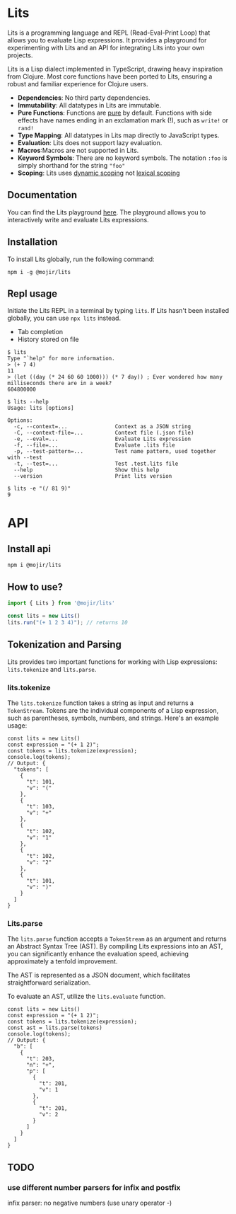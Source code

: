 

# Lits

Lits is a programming language and REPL (Read-Eval-Print Loop) that allows you to evaluate Lisp expressions. It provides a playground for experimenting with Lits and an API for integrating Lits into your own projects.

Lits is a Lisp dialect implemented in TypeScript, drawing heavy inspiration from Clojure. Most core functions have been ported to Lits, ensuring a robust and familiar experience for Clojure users.

* **Dependencies**: No third party dependencies.
* **Immutability**: All datatypes in Lits are immutable.
* **Pure Functions**: Functions are [pure](https://en.wikipedia.org/wiki/Pure_function) by default. Functions with side effects have names ending in an exclamation mark (!), such as `write!` or `rand!`
* **Type Mapping**: All datatypes in Lits map directly to JavaScript types.
* **Evaluation**: Lits does not support lazy evaluation.
* **Macros**:Macros are not supported in Lits.
* **Keyword Symbols**: There are no keyword symbols. The notation `:foo` is simply shorthand for the string `"foo"`
* **Scoping**: Lits uses [dynamic scoping](https://en.wikipedia.org/wiki/Scope_(computer_science)#Dynamic_scope) not [lexical scoping](https://en.wikipedia.org/wiki/Scope_(computer_science)#Lexical_scope)

## Documentation

You can find the Lits playground [here](https://mojir.github.io/lits/#index). The playground allows you to interactively write and evaluate Lits expressions.

## Installation

To install Lits globally, run the following command:

```
npm i -g @mojir/lits
```
## Repl usage
Initiate the Lits REPL in a terminal by typing `lits`. If Lits hasn't been installed globally, you can use `npx lits` instead.

* Tab completion
* History stored on file

```
$ lits
Type "`help" for more information.
> (+ 7 4)
11
> (let ((day (* 24 60 60 1000))) (* 7 day)) ; Ever wondered how many milliseconds there are in a week?
604800000
```
```
$ lits --help
Usage: lits [options]

Options:
  -c, --context=...               Context as a JSON string
  -C, --context-file=...          Context file (.json file)
  -e, --eval=...                  Evaluate Lits expression
  -f, --file=...                  Evaluate .lits file
  -p, --test-pattern=...          Test name pattern, used together with --test
  -t, --test=...                  Test .test.lits file
  --help                          Show this help
  --version                       Print lits version
```
```
$ lits -e "(/ 81 9)"
9
```

# API
## Install api

```
npm i @mojir/lits
```

## How to use?

```ts
import { Lits } from '@mojir/lits'

const lits = new Lits()
lits.run("(+ 1 2 3 4)"); // returns 10
```

## Tokenization and Parsing
Lits provides two important functions for working with Lisp expressions: `lits.tokenize` and `lits.parse`.

### lits.tokenize
The `lits.tokenize` function takes a string as input and returns a `TokenStream`. Tokens are the individual components of a Lisp expression, such as parentheses, symbols, numbers, and strings. Here's an example usage:

```
const lits = new Lits()
const expression = "(+ 1 2)";
const tokens = lits.tokenize(expression);
console.log(tokens);
// Output: {
  "tokens": [
    {
      "t": 101,
      "v": "("
    },
    {
      "t": 103,
      "v": "+"
    },
    {
      "t": 102,
      "v": "1"
    },
    {
      "t": 102,
      "v": "2"
    },
    {
      "t": 101,
      "v": ")"
    }
  ]
}
```

### Lits.parse
The `lits.parse` function accepts a `TokenStream` as an argument and returns an Abstract Syntax Tree (AST). By compiling Lits expressions into an AST, you can significantly enhance the evaluation speed, achieving approximately a tenfold improvement. 

The AST is represented as a JSON document, which facilitates straightforward serialization.

To evaluate an AST, utilize the `lits.evaluate` function.

```
const lits = new Lits()
const expression = "(+ 1 2)";
const tokens = lits.tokenize(expression);
const ast = lits.parse(tokens)
console.log(tokens);
// Output: {
  "b": [
    {
      "t": 203,
      "n": "+",
      "p": [
        {
          "t": 201,
          "v": 1
        },
        {
          "t": 201,
          "v": 2
        }
      ]
    }
  ]
}
```

## TODO
### use different number parsers for infix and postfix
infix parser: no negative numbers (use unary operator -)

